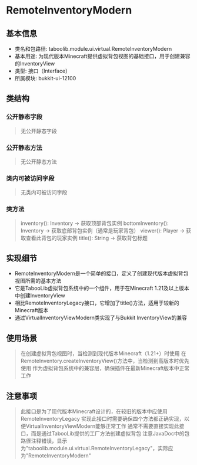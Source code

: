 # RemoteInventoryModern

## 基本信息
- 类名和包路径: taboolib.module.ui.virtual.RemoteInventoryModern
- 基本用途: 为现代版本Minecraft提供虚拟背包视图的基础接口，用于创建兼容的InventoryView
- 类型: 接口（Interface）
- 所属模块: bukkit-ui-12100

## 类结构

### 公开静态字段
> 无公开静态字段

### 公开静态方法
> 无公开静态方法

### 类内可被访问字段
> 无类内可被访问字段

### 类方法
> inventory(): Inventory -> 获取顶部背包实例
> bottomInventory(): Inventory -> 获取底部背包实例（通常是玩家背包）
> viewer(): Player -> 获取查看此背包的玩家实例
> title(): String -> 获取背包标题

## 实现细节
- RemoteInventoryModern是一个简单的接口，定义了创建现代版本虚拟背包视图所需的基本方法
- 它是TabooLib虚拟背包系统中的一个组件，用于在Minecraft 1.21及以上版本中创建InventoryView
- 相比RemoteInventoryLegacy接口，它增加了title()方法，适用于较新的Minecraft版本
- 通过VirtualInventoryViewModern类实现了与Bukkit InventoryView的兼容

## 使用场景
> 在创建虚拟背包视图时，当检测到现代版本Minecraft（1.21+）时使用
> 在RemoteInventory.createInventoryView()方法中，当检测到高版本时优先使用
> 作为虚拟背包系统中的兼容层，确保插件在最新Minecraft版本中正常工作

## 注意事项
> 此接口是为了现代版本Minecraft设计的，在较旧的版本中应使用RemoteInventoryLegacy
> 实现此接口时需要确保四个方法都正确实现，以便VirtualInventoryViewModern能够正常工作
> 通常不需要直接实现此接口，而是通过TabooLib提供的工厂方法创建虚拟背包
> 注意JavaDoc中的包路径注释错误，显示为"taboolib.module.ui.virtual.RemoteInventoryLegacy"，实际应为"RemoteInventoryModern"
